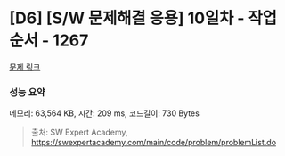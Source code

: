 # [D6] [S/W 문제해결 응용] 10일차 - 작업순서 - 1267 

[문제 링크](https://swexpertacademy.com/main/code/problem/problemDetail.do?contestProbId=AV18TrIqIwUCFAZN) 

### 성능 요약

메모리: 63,564 KB, 시간: 209 ms, 코드길이: 730 Bytes



> 출처: SW Expert Academy, https://swexpertacademy.com/main/code/problem/problemList.do